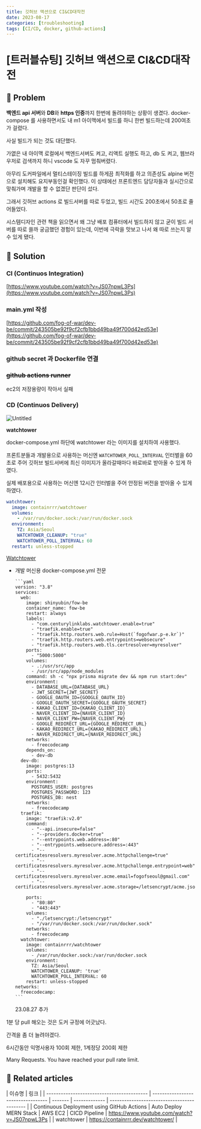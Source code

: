 ```yaml
---
title: 깃허브 액션으로 CI&CD대작전
date: 2023-08-17
categories: [troubleshooting]
tags: [CI/CD, docker, github-actions]
---
```


# [트러블슈팅] 깃허브 액션으로 CI&CD대작전

## 🤔 Problem

**백엔드 api 서버**와 **DB**와 **https 인증**까지 한번에 돌려야하는 상황이 생겼다. docker-compose 를 사용하면서도 내 m1 아이맥에서 빌드를 하니 한번 빌드하는데 200여초가 걸렸다.

사실 빌드가 되는 것도 대단했다.

가엾은 내 아이맥 로컬에서 백엔드서버도 켜고, 리액트 실행도 하고, db 도 켜고, 웹브라우저로 검색까지 하니 vscode 도 자꾸 멈춰버렸다.

아무리 도커파일에서 멀티스테이징 빌드를 하게끔 최적화를 하고 의존성도 alpine 버전으로 설치해도 요지부동인걸 확인했다. 이 상태에선 프론트엔드 담당자들과 실시간으로 맞춰가며 개발을 할 수 없겠단 판단이 섰다.

그래서 깃허브 actions 로 빌드서버를 따로 두었고, 빌드 시간도 200초에서 50초로 줄어들었다.

시스템디자인 관련 책을 읽으면서 왜 그냥 배포 컴퓨터에서 빌드하지 않고 굳이 빌드 서버를 따로 쓸까 궁금했던 경험이 있는데, 이번에 극락을 맛보고 나서 왜 따로 쓰는지 알 수 있게 됐다.

## 🌱 Solution

### CI (Continuos Integration)

[https://www.youtube.com/watch?v=JS07npwL3Ps](https://www.youtube.com/watch?v=JS07npwL3Ps)

### main.yml 작성

[https://github.com/fog-of-war/dev-be/commit/243505be92f9cf2cfb1bbd49ba49f700d42ed53e](https://github.com/fog-of-war/dev-be/commit/243505be92f9cf2cfb1bbd49ba49f700d42ed53e)

### github secret 과 Dockerfile 연결

[](https://github.com/fog-of-war/dev-be/blob/dev/Dockerfile)

### ~~github actions runner~~

ec2의 저장용량이 작아서 실패

### CD (Continuos Delivery)

![Untitled](https://raw.githubusercontent.com/containrrr/watchtower/main/logo.png)

**watchtower**

docker-compose.yml 하단에 watchtower 라는 이미지를 설치하여 사용했다.

프론트분들과 개발용으로 사용하는 머신엔 `WATCHTOWER_POLL_INTERVAL` 인터벌을 60초로 주어 깃허브 빌드서버에 최신 이미지가 올라갈때마다 바로바로 받아올 수 있게 하였다.

실제 배포용으로 사용하는 머신엔 12시간 인터벌을 주어 안정된 버전을 받아올 수 있게 하였다.

```yaml
watchtower:
  image: containrrr/watchtower
  volumes:
    - /var/run/docker.sock:/var/run/docker.sock
  environment:
    TZ: Asia/Seoul
    WATCHTOWER_CLEANUP: "true"
    WATCHTOWER_POLL_INTERVAL: 60
  restart: unless-stopped
```

[Watchtower](https://containrrr.dev/watchtower/)

- 개발 머신용 docker-compose.yml 전문

      ```yaml
      version: "3.8"
      services:
        web:
          image: shinyubin/fow-be
          container_name: fow-be
          restart: always
          labels:
            - "com.centurylinklabs.watchtower.enable=true"
            - "traefik.enable=true"
            - "traefik.http.routers.web.rule=Host(`fogofwar.p-e.kr`)"
            - "traefik.http.routers.web.entrypoints=websecure"
            - "traefik.http.routers.web.tls.certresolver=myresolver"
          ports:
            - "5000:5000"
          volumes:
            - .:/usr/src/app
            - /usr/src/app/node_modules
          command: sh -c "npx prisma migrate dev && npm run start:dev"
          environment:
            - DATABASE_URL={DATABASE_URL}
            - JWT_SECRET={JWT_SECRET}
            - GOOGLE_OAUTH_ID={GOOGLE_OAUTH_ID}
            - GOOGLE_OAUTH_SECRET={GOOGLE_OAUTH_SECRET}
            - KAKAO_CLIENT_ID={KAKAO_CLIENT_ID}
            - NAVER_CLIENT_ID={NAVER_CLIENT_ID}
            - NAVER_CLIENT_PW={NAVER_CLIENT_PW}
            - GOOGLE_REDIRECT_URL={GOOGLE_REDIRECT_URL}
            - KAKAO_REDIRECT_URL={KAKAO_REDIRECT_URL}
            - NAVER_REDIRECT_URL={NAVER_REDIRECT_URL}
          networks:
            - freecodecamp
          depends_on:
            - dev-db
        dev-db:
          image: postgres:13
          ports:
            - 5432:5432
          environment:
            POSTGRES_USER: postgres
            POSTGRES_PASSWORD: 123
            POSTGRES_DB: nest
          networks:
            - freecodecamp
        traefik:
          image: "traefik:v2.0"
          command:
            - "--api.insecure=false"
            - "--providers.docker=true"
            - "--entrypoints.web.address=:80"
            - "--entrypoints.websecure.address=:443"
            - "--certificatesresolvers.myresolver.acme.httpchallenge=true"
            - "--certificatesresolvers.myresolver.acme.httpchallenge.entrypoint=web"
            - "--certificatesresolvers.myresolver.acme.email=fogofseoul@gmail.com"
            - "--certificatesresolvers.myresolver.acme.storage=/letsencrypt/acme.json"

          ports:
            - "80:80"
            - "443:443"
          volumes:
            - "./letsencrypt:/letsencrypt"
            - "/var/run/docker.sock:/var/run/docker.sock"
          networks:
            - freecodecamp
        watchtower:
          image: containrrr/watchtower
          volumes:
            - /var/run/docker.sock:/var/run/docker.sock
          environment:
            TZ: Asia/Seoul
            WATCHTOWER_CLEANUP: 'true'
            WATCHTOWER_POLL_INTERVAL: 60
          restart: unless-stopped
      networks:
        freecodecamp:
      ```

  23.08.27 추가

1분 당 pull 해오는 것은 도커 규정에 어긋났다.

간격을 좀 더 늘려야겠다.

6시간동안 익명사용자 100회 제한, 1계정당 200회 제한

Many Requests. You have reached your pull rate limit.

## 📎 Related articles

| 이슈명                                     | 링크                               |
| ------------------------------------------ | ---------------------------------- | ------- | ------------- | ------------------------------------------- |
| Continuous Deployment using GitHub Actions | Auto Deploy MERN Stack             | AWS EC2 | CICD Pipeline | https://www.youtube.com/watch?v=JS07npwL3Ps |
| watchtower                                 | https://containrrr.dev/watchtower/ |
